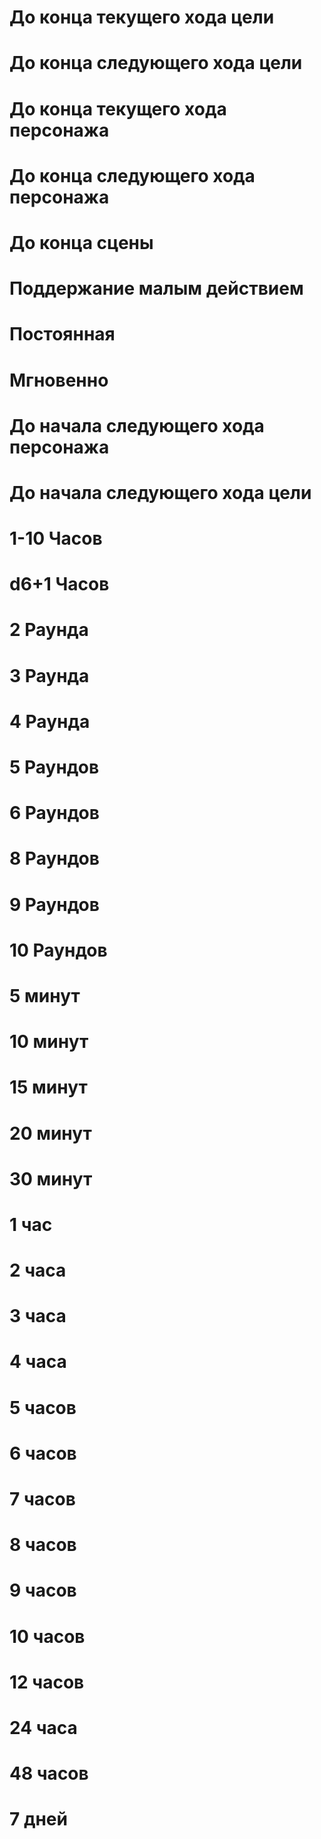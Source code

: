 # До конца текущего хода цели

# До конца следующего хода цели

# До конца текущего хода персонажа

# До конца следующего хода персонажа

# До конца сцены

# Поддержание малым действием

# Постоянная

# Мгновенно

# До начала следующего хода персонажа

# До начала следующего хода цели

# 1-10 Часов

# d6+1 Часов

# 2 Раунда

# 3 Раунда

# 4 Раунда

# 5 Раундов

# 6 Раундов

# 8 Раундов

# 9 Раундов

# 10 Раундов

# 5 минут

# 10 минут

# 15 минут

# 20 минут

# 30 минут

# 1 час

# 2 часа

# 3 часа

# 4 часа

# 5 часов

# 6 часов

# 7 часов

# 8 часов

# 9 часов

# 10 часов

# 12 часов

# 24 часа

# 48 часов

# 7 дней

